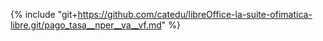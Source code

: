 {% include "git+https://github.com/catedu/libreOffice-la-suite-ofimatica-libre.git/pago_tasa__nper__va__vf.md" %}